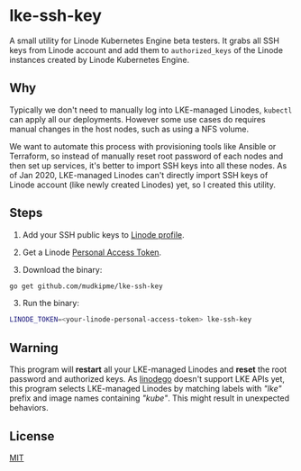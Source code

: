 lke-ssh-key
===========

A small utility for Linode Kubernetes Engine beta testers. It grabs all SSH keys from Linode account and add them to `authorized_keys` of the Linode instances created by Linode Kubernetes Engine.

## Why

Typically we don't need to manually log into LKE-managed Linodes, `kubectl` can apply all our deployments. However some use cases do requires manual changes in the host nodes, such as using a NFS volume.

We want to automate this process with provisioning tools like Ansible or Terraform, so instead of manually reset root password of each nodes and then set up services, it's better to import SSH keys into all these nodes. As of Jan 2020, LKE-managed Linodes can't directly import SSH keys of Linode account (like newly created Linodes) yet, so I created this utility.

## Steps

1. Add your SSH public keys to [Linode profile](https://cloud.linode.com/profile/keys).

2. Get a Linode [Personal Access Token](https://cloud.linode.com/profile/tokens).

2. Download the binary:

```bash
go get github.com/mudkipme/lke-ssh-key
```

3. Run the binary:

```bash
LINODE_TOKEN=<your-linode-personal-access-token> lke-ssh-key
```

## Warning

This program will **restart** all your LKE-managed Linodes and **reset** the root password and authorized keys. As [linodego](https://github.com/linode/linodego) doesn't support LKE APIs yet, this program selects LKE-managed Linodes by matching labels with *"lke"* prefix and image names containing *"kube"*. This might result in unexpected behaviors.

## License

[MIT](LICENSE)
